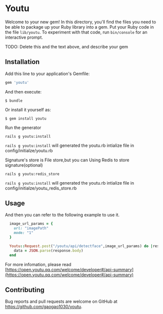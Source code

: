 # Youtu

Welcome to your new gem! In this directory, you'll find the files you need to be able to package up your Ruby library into a gem. Put your Ruby code in the file `lib/youtu`. To experiment with that code, run `bin/console` for an interactive prompt.

TODO: Delete this and the text above, and describe your gem

## Installation

Add this line to your application's Gemfile:

```ruby
gem 'youtu'
```

And then execute:

    $ bundle

Or install it yourself as:

    $ gem install youtu

Run the generator
    
    rails g youtu:install

`rails g youtu:install` will generated the youtu.rb intialize file in config/initialze/youtu.rb


Signature's store is File store,but you can Using Redis to store signature(optional)
  
    rails g youtu:redis_store

`rails g youtu:install` will generated the youtu.rb intialize file in config/initialze/youtu_redis_store.rb


## Usage

And then you can refer to the following example to use it.
```ruby
  image_url_params = {
    url: "imagePath"
    mode: "1"
  }

  Youtu::Request.post("/youtu/api/detectface",image_url_params) do |response,request,result|
    data = JSON.parse(response.body)
  end
```

For more infomation, please read [https://open.youtu.qq.com/welcome/developer#/api-summary](https://open.youtu.qq.com/welcome/developer#/api-summary)


## Contributing

Bug reports and pull requests are welcome on GitHub at https://github.com/gaogao1030/youtu.

